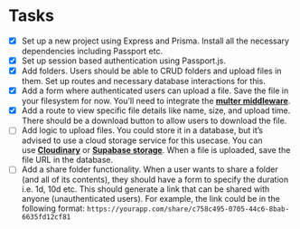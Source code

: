 # Tasks

- [x] Set up a new project using Express and Prisma. Install all the necessary dependencies including Passport etc.
- [x] Set up session based authentication using Passport.js.
- [x] Add folders. Users should be able to CRUD folders and upload files in them. Set up routes and necessary database interactions for this.
- [x] Add a form where authenticated users can upload a file. Save the file in your filesystem for now. You’ll need to integrate the [**multer middleware**](https://github.com/expressjs/multer).
- [x] Add a route to view specific file details like name, size, and upload time. There should be a download button to allow users to download the file.
- [ ] Add logic to upload files. You could store it in a database, but it’s advised to use a cloud storage service for this usecase. You can use [**Cloudinary**](https://cloudinary.com/) or [**Supabase storage**](https://supabase.com/docs/guides/storage). When a file is uploaded, save the file URL in the database.
- [ ] Add a share folder functionality. When a user wants to share a folder (and all of its contents), they should have a form to specify the duration i.e. 1d, 10d etc. This should generate a link that can be shared with anyone (unauthenticated users). For example, the link could be in the following format: `https://yourapp.com/share/c758c495-0705-44c6-8bab-6635fd12cf81`
